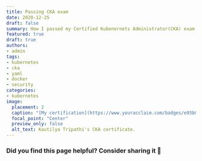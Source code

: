 ```yaml
---
title: Passing CKA exam
date: 2020-12-25
draft: false
summary: How I passed my Certified Kubenernets Administrator(CKA) exam.
featured: true
draft: true
authors:
- admin
tags:
- kubernetes
- cka
- yaml
- docker
- security
categories:
- kubernetes
image:
  placement: 2
  caption: "[My certification](https://www.youracclaim.com/badges/e93b0ba2-51ea-41b3-82ba-10cf4d67ac70)"
  focal_point: "Center"
  preview_only: false
  alt_text: Kautilya Tripathi's CKA certificate.
---
```



### Did you find this page helpful? Consider sharing it 🙌
